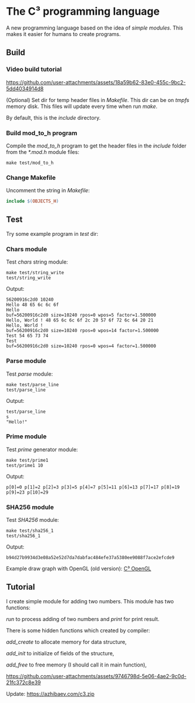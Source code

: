 # The C³ programming language

A new programming language based on the idea of *simple modules*. This makes it easier for humans to create programs.

## Build

### Video build tutorial

https://github.com/user-attachments/assets/18a59b62-83e0-455c-9bc2-5dd4034914d8

(Optional) Set dir for temp header files in _Makefile_. This dir can be on _tmpfs_ memory disk. This files will update every time when run _make_.

By default, this is the _include_ directory.

### Build mod_to_h program

Compile the _mod_to_h_ program to get the header files in the _include_ folder from the _*.mod.h_ module files:
```
make test/mod_to_h
```

### Change Makefile

Uncomment the string in _Makefile_:
```Makefile
include $(OBJECTS_H)
```

## Test

Try some example program in _test_ dir:

### Chars module

Test _chars_ string module:
```
make test/string_write
test/string_write
```
Output:
```
56200916c2d0 10240
Hello 48 65 6c 6c 6f 
Hello
buf=56200916c2d0 size=10240 rpos=0 wpos=5 factor=1.500000 
Hello, World ! 48 65 6c 6c 6f 2c 20 57 6f 72 6c 64 20 21 
Hello, World !
buf=56200916c2d0 size=10240 rpos=0 wpos=14 factor=1.500000 
Test 54 65 73 74 
Test
buf=56200916c2d0 size=10240 rpos=0 wpos=4 factor=1.500000 
```

### Parse module

Test _parse_ module:
```
make test/parse_line
test/parse_line
```
Output:
```
test/parse_line
s
"Hello!"
```

### Prime module

Test _prime_ generator module:
```
make test/prime1
test/prime1 10
```
Output:
```
p[0]=0 p[1]=2 p[2]=3 p[3]=5 p[4]=7 p[5]=11 p[6]=13 p[7]=17 p[8]=19 p[9]=23 p[10]=29
```

### SHA256 module

Test _SHA256_ module:
```
make test/sha256_1
test/sha256_1
```
Output:
```
b94d27b9934d3e08a52e52d7da7dabfac484efe37a5380ee9088f7ace2efcde9
```

Example draw graph with OpenGL (old version): [C³ OpenGL](https://github.com/azhibaev/c3_opengl)

## Tutorial

I create simple module for adding two numbers. This module has two functions:

_run_ to process adding of two numbers and _print_ for print result.

There is some hidden functions which created by compiler:

_add_create_ to allocate memory for data structure,

_add_init_ to initialize of fields of the structure,

_add_free_ to free memory (I should call it in main function),


https://github.com/user-attachments/assets/9746798d-5e06-4ae2-9c0d-21fc372c8e39


Update: https://azhibaev.com/c3.zip
